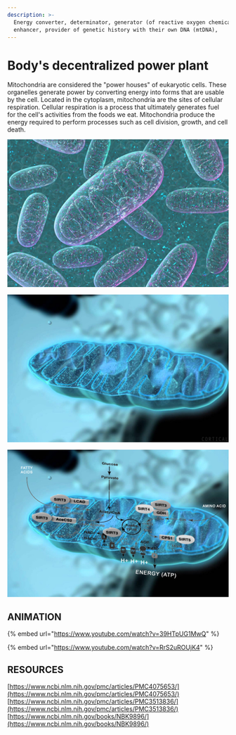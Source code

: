 ```yaml
---
description: >-
  Energy converter, determinator, generator (of reactive oxygen chemicals),
  enhancer, provider of genetic history with their own DNA (mtDNA),
---
```


# Body's decentralized power plant

Mitochondria are considered the "power houses" of eukaryotic cells. These organelles generate power by converting energy into forms that are usable by the cell. Located in the cytoplasm, mitochondria are the sites of cellular respiration. Cellular respiration is a process that ultimately generates fuel for the cell's activities from the foods we eat. Mitochondria produce the energy required to perform processes such as cell division, growth, and cell death.

![](.gitbook/assets/mito1.jpg)

![](.gitbook/assets/mito2.jpg)

![](.gitbook/assets/mito2-copy.jpg)

## ANIMATION

{% embed url="https://www.youtube.com/watch?v=39HTpUG1MwQ" %}

{% embed url="https://www.youtube.com/watch?v=RrS2uROUjK4" %}

## RESOURCES

[https://www.ncbi.nlm.nih.gov/pmc/articles/PMC4075653/](https://www.ncbi.nlm.nih.gov/pmc/articles/PMC4075653/)  
[https://www.ncbi.nlm.nih.gov/pmc/articles/PMC3513836/](https://www.ncbi.nlm.nih.gov/pmc/articles/PMC3513836/)  
[https://www.ncbi.nlm.nih.gov/books/NBK9896/](https://www.ncbi.nlm.nih.gov/books/NBK9896/)

